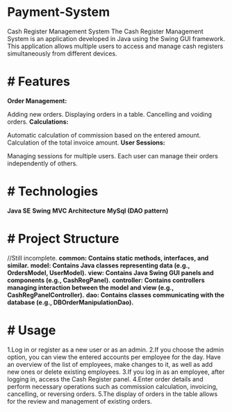 # Payment-System
Cash Register Management System
The Cash Register Management System is an application developed in Java using the Swing GUI framework. This application allows multiple users to access and manage cash registers simultaneously from different devices.

# # Features
**Order Management:**

Adding new orders.
Displaying orders in a table.
Cancelling and voiding orders.
**Calculations:**

Automatic calculation of commission based on the entered amount.
Calculation of the total invoice amount.
**User Sessions:**

Managing sessions for multiple users.
Each user can manage their orders independently of others.
# # Technologies
**Java SE**
**Swing**
**MVC Architecture**
**MySql (DAO pattern)**
# # Project Structure
//Still incomplete.
**common: Contains static methods, interfaces, and similar.**
**model: Contains Java classes representing data (e.g., OrdersModel, UserModel).**
**view: Contains Java Swing GUI panels and components (e.g., CashRegPanel).**
**controller: Contains controllers managing interaction between the model and view (e.g., CashRegPanelController).**
**dao: Contains classes communicating with the database (e.g., DBOrderManipulationDao).**
# # Usage
1.Log in or register as a new user or as an admin.
2.If you choose the admin option, you can view the entered accounts per employee for the day. Have an overview of the list of employees, make changes to it, as well as add new ones or delete existing employees.
3.If you log in as an employee, after logging in, access the Cash Register panel.
4.Enter order details and perform necessary operations such as commission calculation, invoicing, cancelling, or reversing orders.
5.The display of orders in the table allows for the review and management of existing orders.
